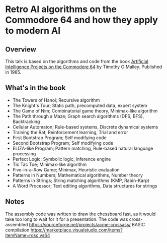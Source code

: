 # Retro AI algorithms on the Commodore 64 and how they apply to modern AI

## Overview

This talk is based on the algorithms and code from the book [Artificial Intelligence Projects on the Commodore 64](https://archive.org/details/Artificial_Intelligence_Projects_for_the_Commodore_64_1985_TAB_Books) by Timothy O'Malley. Published in 1985.

## What's in the book
* The Towers of Hanoi; Recursive algorithm
* The Knight's Tour; Static path, precomputed data, expert system
* The Game of Nim; Combinatorial game theory, Minimax-like algorithm
* The Path through a Maze; Graph search algorithms (DFS, BFS), Backtracking
* Cellular Automaton; Rule-based systems, Discrete dynamical systems
* Training the Rat; Reinforcement learning, Trial and error
* First Bootstrap Program; Self modifying code
* Second Bootstrap Program; Self modifying code
* ELIZA-like Program; Pattern matching, Rule-based natural language processing
* Perfect Logic; Symbolic logic, inference engine
* Tic Tac Toe; Minimax-like algorithm
* Five-in-a-Row Game; Minimax, Heuristic evaluation
* Patterns in Numbers; Mathematical algorithms, Number theory
* Patterns in Strings; String matching algorithms (KMP, Rabin-Karp)
* A Word Processor; Text editing algorithms, Data structures for strings

## Notes

The assembly code was written to draw the chessboard fast, as it would take too long to wait for it for a presentation. 
The code was cross-assembled  https://sourceforge.net/projects/acme-crossass/
BASIC compilation https://marketplace.visualstudio.com/items?itemName=rosc.vs64
